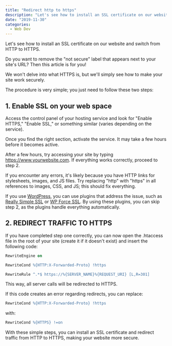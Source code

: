 ```yaml
---
title: "Redirect http to https"
description: "Let's see how to install an SSL certificate on our website and switch from HTTP to HTTPS."
date: "2019-11-30"
categories:
  - Web Dev
---
```


Let's see how to install an SSL certificate on our website and switch from HTTP to HTTPS.

Do you want to remove the "not secure" label that appears next to your site's URL? Then this article is for you!

We won't delve into what HTTPS is, but we'll simply see how to make your site work securely.

The procedure is very simple; you just need to follow these two steps:

## 1. Enable SSL on your web space

Access the control panel of your hosting service and look for "Enable HTTPS," "Enable SSL," or something similar (varies depending on the service).

Once you find the right section, activate the service. It may take a few hours before it becomes active.

After a few hours, try accessing your site by typing https://www.yourwebsite.com. If everything works correctly, proceed to step 2.

If you encounter any errors, it's likely because you have HTTP links for stylesheets, images, and JS files. Try replacing "http" with "https" in all references to images, CSS, and JS; this should fix everything.

If you use [WordPress](/en/blog/how-to-install-and-customize-a-wordpress-theme-2/), you can use plugins that address the issue, such as [Really Simple SSL](https://wordpress.org/plugins/really-simple-ssl/) or [WP Force SSL](https://wordpress.org/plugins/wp-force-ssl/). By using these plugins, you can skip step 2, as the plugins handle everything automatically.

## 2. REDIRECT TRAFFIC TO HTTPS

If you have completed step one correctly, you can now open the .htaccess file in the root of your site (create it if it doesn't exist) and insert the following code:

```apache
RewriteEngine on

RewriteCond %{HTTP:X-Forwarded-Proto} !https

RewriteRule ^.*$ https://%{SERVER_NAME}%{REQUEST_URI} [L,R=301]
```

This way, all server calls will be redirected to HTTPS.

If this code creates an error regarding redirects, you can replace:

```apache
RewriteCond %{HTTP:X-Forwarded-Proto} !https
```

with:

```apache
RewriteCond %{HTTPS} !=on
```

With these simple steps, you can install an SSL certificate and redirect traffic from HTTP to HTTPS, making your website more secure.